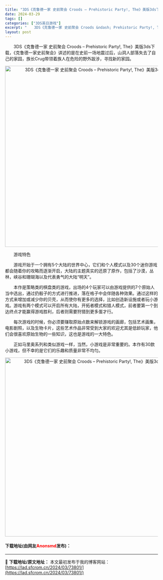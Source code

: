 ```yaml
---
title: "3DS《克鲁德一家 史前聚会 Croods – Prehistoric Party!, The》美版3ds下载"
date: 2024-03-29
tags: []
categories: ["3DS英日游戏"]
excerpt: "　　3DS《克鲁德一家 史前聚会 Croods &ndash; Prehistoric Party!, The》美版3ds下载，《克鲁德一家史前聚会》讲述的是在史前一场地震过后，山洞人部落失去了自己的家园，族长Crug带领着族人在危险的野外跋涉，寻找新的家园。 　　游戏特色 　　游戏开始于一个拥有5&hellip;"
layout: post
---
```


 <p>　　3DS《克鲁德一家 史前聚会 Croods &ndash; Prehistoric Party!, The》美版3ds下载，《克鲁德一家史前聚会》讲述的是在史前一场地震过后，山洞人部落失去了自己的家园，族长Crug带领着族人在危险的野外跋涉，寻找新的家园。</p> <p align="center"><img align="" border="0" src="https://lad.sfcrom.cn/wp-content/uploads/2024/03/20240329_6606284383e68.png" width="596" alt="3DS《克鲁德一家 史前聚会 Croods – Prehistoric Party!, The》美版3ds下载" /></p> <p>　　游戏特色</p> <p>　　游戏开始于一个拥有5个大陆的世界中心，它们和个人模式以及30个迷你游戏都会随着你的攻略而逐渐开启，大陆的主题真实的还原了原作，包括了沙漠，丛林，峡谷和珊瑚海以及代表勇气的大陆&ldquo;明天&rdquo;。</p> <p>　　本作是策略类的棋盘类的游戏，出场的4个玩家可以由游戏提供的7个原始人当中选出，通过扔骰子的方式进行推进，落在格子中会伴随各种效果。通过这样的方式来增加或减少你的贝壳，从而使你有更多的选择，比如创造新设施或者玩小游戏。游戏有两个模式可以开启所有大陆，开拓者模式和猎人模式，前者要第一个到达终点才能赢得游戏胜利，后者则需要狩猎到更多蛋才行。</p> <p>　　每次游戏的时候，你必须要赚取原始点数来解锁游戏的画廊，包括艺术画集，电影剧照，以及生物卡片，这些艺术作品非常受到大家的欢迎尤其是低龄玩家，他们会很喜欢原始生物的一些知识，这也是游戏的一大特色。</p> <p>　　正如马里奥系列和类似游戏一样，当然，小游戏是非常重要的。本作有30款小游戏，但不幸的是它们的乐趣和质量非常不均匀。</p> <p align="center"><img align="" border="0" src="https://lad.sfcrom.cn/wp-content/uploads/2024/03/20240329_66062844cdd63.png" width="589" alt="3DS《克鲁德一家 史前聚会 Croods – Prehistoric Party!, The》美版3ds下载" /></p> <p><h4>下载地址(由网友<font color="red">Anonsmd</font>发布)：</h4></p> 

---
📖 **下载地址/原文地址：** 本文最初发布于我的博客网站：[https://lad.sfcrom.cn/2024/03/73801/](https://lad.sfcrom.cn/2024/03/73801/)
